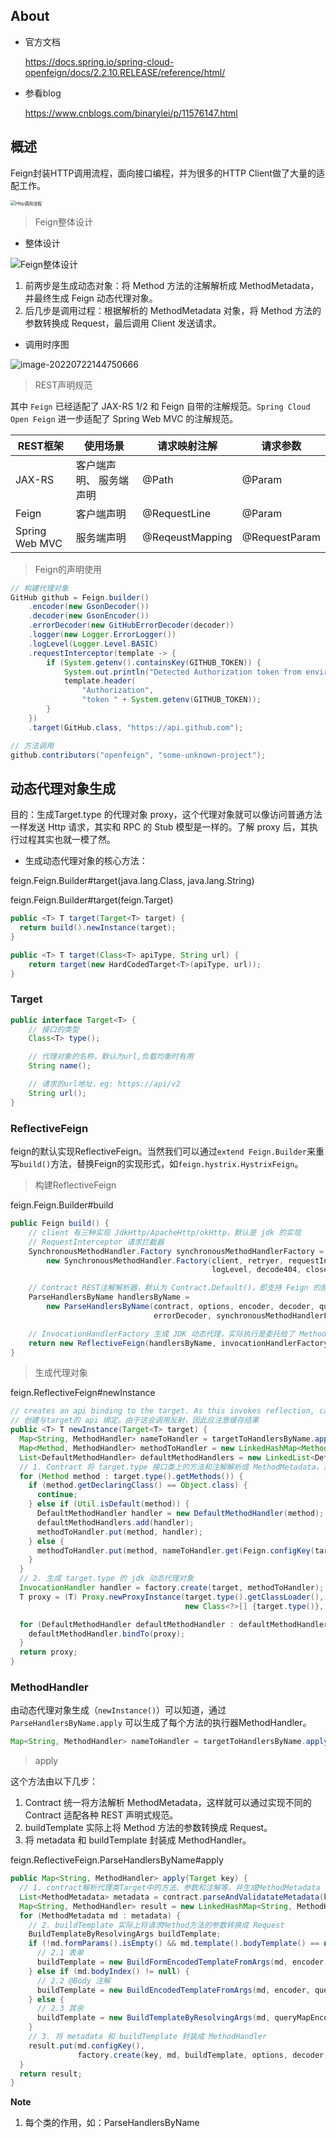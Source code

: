 ## About

- 官方文档

  https://docs.spring.io/spring-cloud-openfeign/docs/2.2.10.RELEASE/reference/html/

- 参看blog

  https://www.cnblogs.com/binarylei/p/11576147.html

## 概述

Feign封装HTTP调用流程，面向接口编程，并为很多的HTTP Client做了大量的适配工作。

<img src="Spring-OpenFeign.assets/Http调用流程.png" alt="Http调用流程" style="zoom:50%;" />



> Feign整体设计

- 整体设计

![Feign整体设计](Spring-OpenFeign.assets/Feign整体设计.png)

1. 前两步是生成动态对象：将 Method 方法的注解解析成 MethodMetadata，并最终生成 Feign 动态代理对象。
2. 后几步是调用过程：根据解析的 MethodMetadata 对象，将 Method 方法的参数转换成 Request，最后调用 Client 发送请求。



- 调用时序图

![image-20220722144750666](Spring-OpenFeign.assets/Feign调用时序图.png)



> REST声明规范

其中 `Feign` 已经适配了 JAX-RS 1/2 和 Feign 自带的注解规范。`Spring Cloud Open Feign` 进一步适配了 Spring Web MVC 的注解规范。

| REST框架       | 使用场景                | 请求映射注解    | 请求参数      |
| -------------- | ----------------------- | --------------- | ------------- |
| JAX-RS         | 客户端声明、 服务端声明 | @Path           | @Param        |
| Feign          | 客户端声明              | @RequestLine    | @Param        |
| Spring Web MVC | 服务端声明              | @ReqeustMapping | @RequestParam |



> Feign的声明使用

```java
// 构建代理对象
GitHub github = Feign.builder()
    .encoder(new GsonDecoder())
    .decoder(new GsonEncoder())
    .errorDecoder(new GitHubErrorDecoder(decoder))
    .logger(new Logger.ErrorLogger())
    .logLevel(Logger.Level.BASIC)
    .requestInterceptor(template -> {
        if (System.getenv().containsKey(GITHUB_TOKEN)) {
            System.out.println("Detected Authorization token from environment variable");
            template.header(
                "Authorization",
                "token " + System.getenv(GITHUB_TOKEN));
        }
    })
    .target(GitHub.class, "https://api.github.com");

// 方法调用
github.contributors("openfeign", "some-unknown-project");
```

## 动态代理对象生成

目的：生成Target.type 的代理对象 proxy，这个代理对象就可以像访问普通方法一样发送 Http 请求，其实和 RPC 的 Stub 模型是一样的。了解 proxy 后，其执行过程其实也就一模了然。

- 生成动态代理对象的核心方法：

feign.Feign.Builder#target(java.lang.Class<T>, java.lang.String)

feign.Feign.Builder#target(feign.Target<T>)

```java
public <T> T target(Target<T> target) {
  return build().newInstance(target);
}

public <T> T target(Class<T> apiType, String url) {
    return target(new HardCodedTarget<T>(apiType, url));
}
```

### Target

```java
public interface Target<T> {
    // 接口的类型
    Class<T> type();

    // 代理对象的名称，默认为url,负载均衡时有用
    String name();

    // 请求的url地址，eg: https://api/v2
    String url();
}
```

### ReflectiveFeign

feign的默认实现ReflectiveFeign。当然我们可以通过`extend Feign.Builder`来重写`build()`方法，替换Feign的实现形式，如`feign.hystrix.HystrixFeign`。



> 构建ReflectiveFeign

feign.Feign.Builder#build

```java
public Feign build() {
    // client 有三种实现 JdkHttp/ApacheHttp/okHttp，默认是 jdk 的实现
    // RequestInterceptor 请求拦截器
    SynchronousMethodHandler.Factory synchronousMethodHandlerFactory =
        new SynchronousMethodHandler.Factory(client, retryer, requestInterceptors, logger,
                                             logLevel, decode404, closeAfterDecode, propagationPolicy);

    // Contract REST注解解析器，默认为 Contract.Default()，即支持 Feign 的原生注解。
    ParseHandlersByName handlersByName =
        new ParseHandlersByName(contract, options, encoder, decoder, queryMapEncoder,
                                errorDecoder, synchronousMethodHandlerFactory);

    // InvocationHandlerFactory 生成 JDK 动态代理，实际执行是委托给了 MethodHandler。
    return new ReflectiveFeign(handlersByName, invocationHandlerFactory, queryMapEncoder);
}
```



> 生成代理对象

feign.ReflectiveFeign#newInstance

```java
// creates an api binding to the target. As this invokes reflection, care should be taken to cache the result.
// 创建与target的 api 绑定。由于这会调用反射，因此应注意缓存结果
public <T> T newInstance(Target<T> target) {
  Map<String, MethodHandler> nameToHandler = targetToHandlersByName.apply(target);
  Map<Method, MethodHandler> methodToHandler = new LinkedHashMap<Method, MethodHandler>();
  List<DefaultMethodHandler> defaultMethodHandlers = new LinkedList<DefaultMethodHandler>();
  // 1. Contract 将 target.type 接口类上的方法和注解解析成 MethodMetadata，并转换成内部的MethodHandler处理方式
  for (Method method : target.type().getMethods()) {
    if (method.getDeclaringClass() == Object.class) {
      continue;
    } else if (Util.isDefault(method)) {
      DefaultMethodHandler handler = new DefaultMethodHandler(method);
      defaultMethodHandlers.add(handler);
      methodToHandler.put(method, handler);
    } else {
      methodToHandler.put(method, nameToHandler.get(Feign.configKey(target.type(), method)));
    }
  }
  // 2. 生成 target.type 的 jdk 动态代理对象
  InvocationHandler handler = factory.create(target, methodToHandler); // InvocationHandler委托给SynchronousMethodHandler.Factory创建, 传入methodToHandler
  T proxy = (T) Proxy.newProxyInstance(target.type().getClassLoader(),
                                       new Class<?>[] {target.type()}, handler);

  for (DefaultMethodHandler defaultMethodHandler : defaultMethodHandlers) {
    defaultMethodHandler.bindTo(proxy);
  }
  return proxy;
}
```

### MethodHandler 

由动态代理对象生成（`newInstance()`）可以知道，通过`ParseHandlersByName.apply` 可以生成了每个方法的执行器MethodHandler。

```java
Map<String, MethodHandler> nameToHandler = targetToHandlersByName.apply(target);
```



> apply

这个方法由以下几步：

1. Contract 统一将方法解析 MethodMetadata，这样就可以通过实现不同的 Contract 适配各种 REST 声明式规范。
2. buildTemplate 实际上将 Method 方法的参数转换成 Request。
3. 将 metadata 和 buildTemplate 封装成 MethodHandler。

feign.ReflectiveFeign.ParseHandlersByName#apply

```java
public Map<String, MethodHandler> apply(Target key) {
  // 1. contract解析代理类Target中的方法、参数和注解等，并生成MethodMetadata
  List<MethodMetadata> metadata = contract.parseAndValidatateMetadata(key.type());
  Map<String, MethodHandler> result = new LinkedHashMap<String, MethodHandler>();
  for (MethodMetadata md : metadata) {
    // 2. buildTemplate 实际上将请求Method方法的参数转换成 Request
    BuildTemplateByResolvingArgs buildTemplate;
    if (!md.formParams().isEmpty() && md.template().bodyTemplate() == null) {
      // 2.1 表单
      buildTemplate = new BuildFormEncodedTemplateFromArgs(md, encoder, queryMapEncoder);
    } else if (md.bodyIndex() != null) {
      // 2.2 @Body 注解
      buildTemplate = new BuildEncodedTemplateFromArgs(md, encoder, queryMapEncoder);
    } else {
      // 2.3 其余
      buildTemplate = new BuildTemplateByResolvingArgs(md, queryMapEncoder);
    }
    // 3. 将 metadata 和 buildTemplate 封装成 MethodHandler
    result.put(md.configKey(),
               factory.create(key, md, buildTemplate, options, decoder, errorDecoder));
  }
  return result;
}
```



**Note**

1. 每个类的作用，如：ParseHandlersByName







